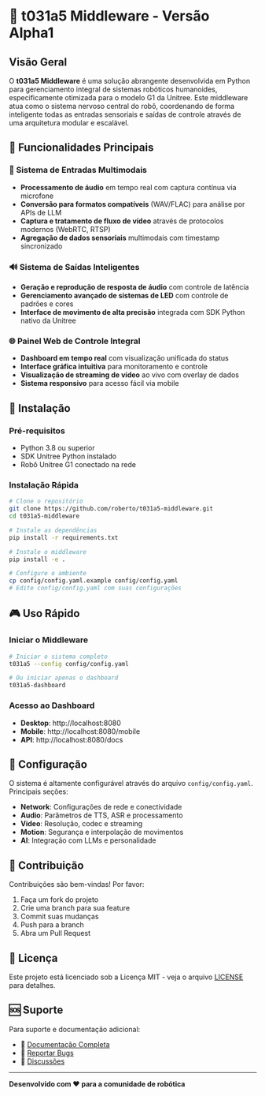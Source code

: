 # 🤖 t031a5 Middleware - Versão Alpha1

## Visão Geral

O **t031a5 Middleware** é uma solução abrangente desenvolvida em Python para gerenciamento integral de sistemas robóticos humanoides, especificamente otimizada para o modelo G1 da Unitree. Este middleware atua como o sistema nervoso central do robô, coordenando de forma inteligente todas as entradas sensoriais e saídas de controle através de uma arquitetura modular e escalável.

## 🎯 Funcionalidades Principais

### 🎤 Sistema de Entradas Multimodais
- **Processamento de áudio** em tempo real com captura contínua via microfone
- **Conversão para formatos compatíveis** (WAV/FLAC) para análise por APIs de LLM
- **Captura e tratamento de fluxo de vídeo** através de protocolos modernos (WebRTC, RTSP)
- **Agregação de dados sensoriais** multimodais com timestamp sincronizado

### 🔊 Sistema de Saídas Inteligentes
- **Geração e reprodução de resposta de áudio** com controle de latência
- **Gerenciamento avançado de sistemas de LED** com controle de padrões e cores
- **Interface de movimento de alta precisão** integrada com SDK Python nativo da Unitree

### 🌐 Painel Web de Controle Integral
- **Dashboard em tempo real** com visualização unificada do status
- **Interface gráfica intuitiva** para monitoramento e controle
- **Visualização de streaming de vídeo** ao vivo com overlay de dados
- **Sistema responsivo** para acesso fácil via mobile

## 🚀 Instalação

### Pré-requisitos
- Python 3.8 ou superior
- SDK Unitree Python instalado
- Robô Unitree G1 conectado na rede

### Instalação Rápida

```bash
# Clone o repositório
git clone https://github.com/roberto/t031a5-middleware.git
cd t031a5-middleware

# Instale as dependências
pip install -r requirements.txt

# Instale o middleware
pip install -e .

# Configure o ambiente
cp config/config.yaml.example config/config.yaml
# Edite config/config.yaml com suas configurações
```

## 🎮 Uso Rápido

### Iniciar o Middleware

```bash
# Iniciar o sistema completo
t031a5 --config config/config.yaml

# Ou iniciar apenas o dashboard
t031a5-dashboard
```

### Acesso ao Dashboard

- **Desktop**: http://localhost:8080
- **Mobile**: http://localhost:8080/mobile
- **API**: http://localhost:8080/docs


## 🔧 Configuração

O sistema é altamente configurável através do arquivo `config/config.yaml`. Principais seções:

- **Network**: Configurações de rede e conectividade
- **Audio**: Parâmetros de TTS, ASR e processamento
- **Video**: Resolução, codec e streaming
- **Motion**: Segurança e interpolação de movimentos
- **AI**: Integração com LLMs e personalidade

## 🤝 Contribuição

Contribuições são bem-vindas! Por favor:

1. Faça um fork do projeto
2. Crie uma branch para sua feature
3. Commit suas mudanças
4. Push para a branch
5. Abra um Pull Request

## 📄 Licença

Este projeto está licenciado sob a Licença MIT - veja o arquivo [LICENSE](LICENSE) para detalhes.

## 🆘 Suporte

Para suporte e documentação adicional:

- 📖 [Documentação Completa](docs/)
- 🐛 [Reportar Bugs](https://github.com/roberto/t031a5-middleware/issues)
- 💬 [Discussões](https://github.com/roberto/t031a5-middleware/discussions)

---

**Desenvolvido com ❤️ para a comunidade de robótica**